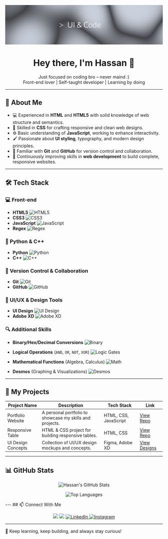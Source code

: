 <p align="center">
  <img src="Ui-pho.png" alt="Banner" />
</p>
<h1 align="center">Hey there, I'm Hassan 👋</h1>
<p align="center">
  Just focused on coding bro – never maind :)<br>
  Front-end lover | Self-taught developer | Learning by doing
</p>

---

## 🧠 About Me

- 💻 Experienced in **HTML** and **HTML5** with solid knowledge of web structure and semantics.  
- 🎨 Skilled in **CSS** for crafting responsive and clean web designs.  
- ⚙️ Basic understanding of **JavaScript**, working to enhance interactivity.  
- 🖌️ Passionate about **UI styling**, typography, and modern design principles.  
- 🔧 Familiar with **Git** and **GitHub** for version control and collaboration.  
- 🚀 Continuously improving skills in **web development** to build complete, responsive websites.

---
## 🛠️ Tech Stack

### 💻 Front-end
- **HTML5** ![HTML5](https://img.shields.io/badge/HTML5-E34F26?style=flat&logo=html5&logoColor=white)
- **CSS3** ![CSS3](https://img.shields.io/badge/CSS3-1572B6?style=flat&logo=css3&logoColor=white)
- **JavaScript** ![JavaScript](https://img.shields.io/badge/JavaScript-F7DF1E?style=flat&logo=javascript&logoColor=black)
- **Regex** ![Regex](https://img.shields.io/badge/Regular_Expressions-009926?style=flat&logo=regex&logoColor=white)

### 🐍 Python & C++
- **Python** ![Python](https://img.shields.io/badge/Python-3776AB?style=flat&logo=python&logoColor=white)
- **C++** ![C++](https://img.shields.io/badge/C++-00599C?style=flat&logo=c%2B%2B&logoColor=white)

### 🔧 Version Control & Collaboration
- **Git** ![Git](https://img.shields.io/badge/Git-F05032?style=flat&logo=git&logoColor=white)
- **GitHub** ![GitHub](https://img.shields.io/badge/GitHub-181717?style=flat&logo=github&logoColor=white)

### 🎨 UI/UX & Design Tools
- **UI Design** ![UI Design](https://img.shields.io/badge/UI_Design-FF6F61?style=flat&logo=adobe-xd&logoColor=white)
- **Adobe XD** ![Adobe XD](https://img.shields.io/badge/Adobe_XD-FF61F6?style=flat&logo=adobe-xd&logoColor=white)
  
### 🔍 Additional Skills
- **Binary/Hex/Decimal Conversions** ![Binary](https://img.shields.io/badge/Binary_Hex_Decimal-4285F4?style=flat&logo=mathworks&logoColor=white)
- **Logical Operations** (`AND`, `OR`, `NOT`, `XOR`) ![Logic Gates](https://img.shields.io/badge/Logic_Gates-FF6F61?style=flat&logo=circuitverse&logoColor=white)

- **Mathematical Functions** (Algebra, Calculus) ![Math](https://img.shields.io/badge/Mathematics-009688?style=flat&logo=mathworks&logoColor=white)
- **Desmos** (Graphing & Visualizations) ![Desmos](https://img.shields.io/badge/Desmos-FF6F61?style=flat&logo=desmos&logoColor=white)

---
## 📂 My Projects

| Project Name       | Description                         | Tech Stack           | Link                                |
|--------------------|-----------------------------------|----------------------|------------------------------------|
| Portfolio Website  | A personal portfolio to showcase my skills and projects. | HTML, CSS, JavaScript | [View Repo](https://github.com/hassanowner/portfolio) |
| Responsive Table   | HTML & CSS project for building responsive tables. | HTML, CSS            | [View Repo](https://github.com/hassanowner/Table-with-Html-Css) |
| UI Design Concepts | Collection of UI/UX design mockups and concepts. | Figma, Adobe XD      | [View Designs](https://www.figma.com/file/xxxx)        |
---

## 📊 GitHub Stats

<p align="center">
  <img src="https://github-readme-stats.vercel.app/api?username=hassanowner&show_icons=true&theme=github_dark&hide_border=true" alt="Hassan's GitHub Stats" />
</p>

<p align="center">
  <img src="https://github-readme-stats.vercel.app/api/top-langs/?username=hassanowner&layout=compact&theme=github_dark&hide_border=true" alt="Top Languages" />
</p>
---
## 📫 Connect With Me

<p align="center">
  <a href="https://github.com/hassanowner"><img src="https://img.shields.io/badge/-GitHub-181717?style=flat&logo=github" /></a>
  <a href="mailto:hassanowner66@gmail.com"><img src="https://img.shields.io/badge/-Email-D14836?style=flat&logo=gmail&logoColor=white" /></a>
  <a href="https://www.linkedin.com/in/hassan-kadem-6127b336b" target="_blank" rel="noopener noreferrer">
    <img src="https://img.shields.io/badge/-LinkedIn-0A66C2?style=flat&logo=linkedin&logoColor=white" alt="LinkedIn" />
  </a>
  <a href="https://www.instagram.com/thehasll" target="_blank" rel="noopener noreferrer">
    <img src="https://img.shields.io/badge/-Instagram-E4405F?style=flat&logo=instagram&logoColor=white" alt="Instagram" />
  </a>
</p>
</p>

---

<p align="left">
  🚀 Keep learning, keep building, and always stay curious!
</p>
